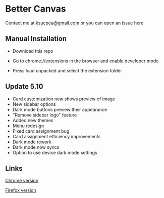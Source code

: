 <h1>Better Canvas</h1>

Contact me at ksucpea@gmail.com or you can open an issue here

<h2>Manual Installation</h2>

- Download this repo

- Go to chrome://extensions in the browser and enable developer mode

- Press load unpacked and select the extension folder

<h2>Update 5.10</h2>

- Card customization now shows preview of image
- New sidebar options
- Dark mode buttons preview their appearance
- "Remove sidebar logo" feature
- Added new themes
- Menu redesign
- Fixed card assignment bug
- Card assignment efficiency improvements
- Dark mode rework
- Dark mode now syncs
- Option to use device dark mode settings

<h2>Links</h2>

[Chrome version](https://chrome.google.com/webstore/detail/better-canvas/cndibmoanboadcifjkjbdpjgfedanolh)

[Firefox version](https://addons.mozilla.org/addon/better-canvas/)
